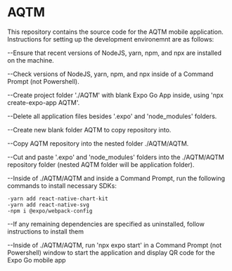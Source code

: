 # AQTM

This repository contains the source code for the AQTM mobile application. Instructions for setting up the development environemnt are as follows:

--Ensure that recent versions of NodeJS, yarn, npm, and npx are installed on the machine.

--Check versions of NodeJS, yarn, npm, and npx inside of a Command Prompt (not Powershell).

--Create project folder './AQTM' with blank Expo Go App inside, using 'npx create-expo-app AQTM'.

--Delete all application files besides '.expo' and 'node_modules' folders.

--Create new blank folder AQTM to copy repository into.

--Copy AQTM repository into the nested folder ./AQTM/AQTM.

--Cut and paste '.expo' and 'node_modules' folders into the ./AQTM/AQTM repository folder (nested AQTM folder will be application folder).

--Inside of ./AQTM/AQTM and inside a Command Prompt, run the following commands to install necessary SDKs:

    -yarn add react-native-chart-kit
    -yarn add react-native-svg
    -npm i @expo/webpack-config

--If any remaining dependencies are specified as uninstalled, follow instructions to install them

--Inside of ./AQTM/AQTM, run 'npx expo start' in a Command Prompt (not Powershell) window to start the application and display QR code for the Expo Go mobile app
